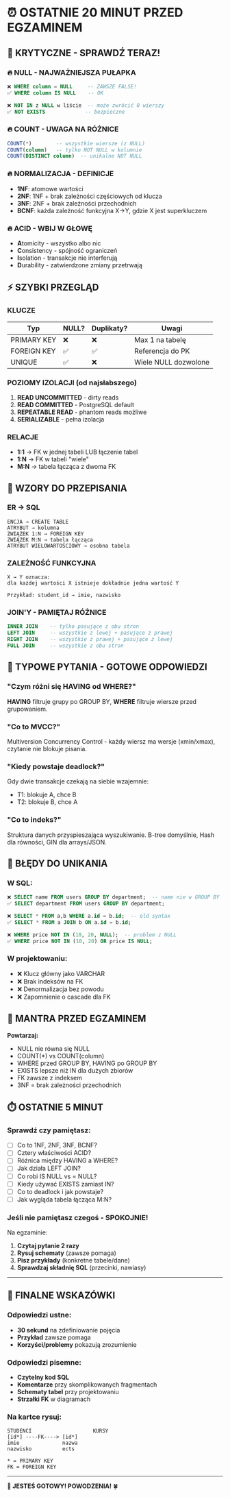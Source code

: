 # ⏰ OSTATNIE 20 MINUT PRZED EGZAMINEM

## 🚨 KRYTYCZNE - SPRAWDŹ TERAZ!

### 🔥 NULL - NAJWAŻNIEJSZA PUŁAPKA
```sql
❌ WHERE column = NULL     -- ZAWSZE FALSE!
✅ WHERE column IS NULL    -- OK

❌ NOT IN z NULL w liście  -- może zwrócić 0 wierszy
✅ NOT EXISTS             -- bezpieczne
```

### 🔥 COUNT - UWAGA NA RÓŻNICE  
```sql
COUNT(*)        -- wszystkie wiersze (z NULL)
COUNT(column)   -- tylko NOT NULL w kolumnie
COUNT(DISTINCT column)  -- unikalne NOT NULL
```

### 🔥 NORMALIZACJA - DEFINICJE
- **1NF**: atomowe wartości
- **2NF**: 1NF + brak zależności częściowych od klucza
- **3NF**: 2NF + brak zależności przechodnich  
- **BCNF**: każda zależność funkcyjna X→Y, gdzie X jest superkluczem

### 🔥 ACID - WBIJ W GŁOWĘ
- **A**tomicity - wszystko albo nic
- **C**onsistency - spójność ograniczeń  
- **I**solation - transakcje nie interferują
- **D**urability - zatwierdzone zmiany przetrwają

## ⚡ SZYBKI PRZEGLĄD

### KLUCZE
| Typ | NULL? | Duplikaty? | Uwagi |
|-----|-------|------------|-------|
| PRIMARY KEY | ❌ | ❌ | Max 1 na tabelę |
| FOREIGN KEY | ✅ | ✅ | Referencja do PK |
| UNIQUE | ✅ | ❌ | Wiele NULL dozwolone |

### POZIOMY IZOLACJI (od najsłabszego)
1. **READ UNCOMMITTED** - dirty reads
2. **READ COMMITTED** - PostgreSQL default  
3. **REPEATABLE READ** - phantom reads możliwe
4. **SERIALIZABLE** - pełna izolacja

### RELACJE
- **1:1** → FK w jednej tabeli LUB łączenie tabel
- **1:N** → FK w tabeli "wiele"  
- **M:N** → tabela łącząca z dwoma FK

## 📝 WZORY DO PRZEPISANIA

### ER → SQL
```
ENCJA → CREATE TABLE
ATRYBUT → kolumna
ZWIĄZEK 1:N → FOREIGN KEY  
ZWIĄZEK M:N → tabela łącząca
ATRYBUT WIELOWARTOŚCIOWY → osobna tabela
```

### ZALEŻNOŚĆ FUNKCYJNA
```
X → Y oznacza: 
dla każdej wartości X istnieje dokładnie jedna wartość Y

Przykład: student_id → imie, nazwisko
```

### JOIN'Y - PAMIĘTAJ RÓŻNICE
```sql
INNER JOIN    -- tylko pasujące z obu stron
LEFT JOIN     -- wszystkie z lewej + pasujące z prawej  
RIGHT JOIN    -- wszystkie z prawej + pasujące z lewej
FULL JOIN     -- wszystkie z obu stron
```

## 🎯 TYPOWE PYTANIA - GOTOWE ODPOWIEDZI

### "Czym różni się HAVING od WHERE?"
**HAVING** filtruje grupy po GROUP BY, **WHERE** filtruje wiersze przed grupowaniem.

### "Co to MVCC?"
Multiversion Concurrency Control - każdy wiersz ma wersje (xmin/xmax), czytanie nie blokuje pisania.

### "Kiedy powstaje deadlock?"
Gdy dwie transakcje czekają na siebie wzajemnie:
- T1: blokuje A, chce B
- T2: blokuje B, chce A

### "Co to indeks?"
Struktura danych przyspieszająca wyszukiwanie. B-tree domyślnie, Hash dla równości, GIN dla arrays/JSON.

## 🚨 BŁĘDY DO UNIKANIA

### W SQL:
```sql
❌ SELECT name FROM users GROUP BY department;  -- name nie w GROUP BY
✅ SELECT department FROM users GROUP BY department;

❌ SELECT * FROM a,b WHERE a.id = b.id;  -- old syntax  
✅ SELECT * FROM a JOIN b ON a.id = b.id;

❌ WHERE price NOT IN (10, 20, NULL);  -- problem z NULL
✅ WHERE price NOT IN (10, 20) OR price IS NULL;
```

### W projektowaniu:
- ❌ Klucz główny jako VARCHAR
- ❌ Brak indeksów na FK  
- ❌ Denormalizacja bez powodu
- ❌ Zapomnienie o cascade dla FK

## 🧠 MANTRA PRZED EGZAMINEM

**Powtarzaj:** 
- NULL nie równa się NULL
- COUNT(*) vs COUNT(column)  
- WHERE przed GROUP BY, HAVING po GROUP BY
- EXISTS lepsze niż IN dla dużych zbiorów
- FK zawsze z indeksem
- 3NF = brak zależności przechodnich

## ⏱️ OSTATNIE 5 MINUT

### Sprawdź czy pamiętasz:
- [ ] Co to 1NF, 2NF, 3NF, BCNF?
- [ ] Cztery właściwości ACID?
- [ ] Różnica między HAVING a WHERE?
- [ ] Jak działa LEFT JOIN?
- [ ] Co robi IS NULL vs = NULL?
- [ ] Kiedy używać EXISTS zamiast IN?
- [ ] Co to deadlock i jak powstaje?
- [ ] Jak wygląda tabela łącząca M:N?

### Jeśli nie pamiętasz czegoś - SPOKOJNIE!
Na egzaminie:
1. **Czytaj pytanie 2 razy**
2. **Rysuj schematy** (zawsze pomaga)
3. **Pisz przykłady** (konkretne tabele/dane)
4. **Sprawdzaj składnię SQL** (przecinki, nawiasy)

---

## 🎯 FINALNE WSKAZÓWKI

### Odpowiedzi ustne:
- **30 sekund** na zdefiniowanie pojęcia
- **Przykład** zawsze pomaga  
- **Korzyści/problemy** pokazują zrozumienie

### Odpowiedzi pisemne:
- **Czytelny kod SQL**
- **Komentarze** przy skomplikowanych fragmentach
- **Schematy tabel** przy projektowaniu
- **Strzałki FK** w diagramach

### Na kartce rysuj:
```
STUDENCI                    KURSY
[id*] ----FK----> [id*]
imie              nazwa  
nazwisko          ects

* = PRIMARY KEY
FK = FOREIGN KEY
```

---

**💪 JESTEŚ GOTOWY! POWODZENIA!** 🍀
